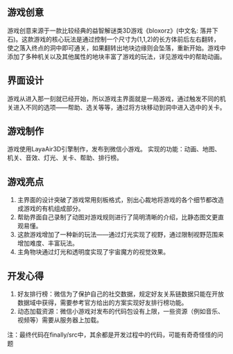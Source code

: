 ## 游戏创意
游戏创意来源于一款比较经典的益智解谜类3D游戏《bloxorz》(中文名: 落井下石)。这款游戏的核心玩法是通过控制一个尺寸为(1,1,2)的长方体前后左右翻转，使之落入终点的洞中即可通关，如果翻转出地块边缘则会坠落，重新开始。游戏中添加了多种机关以及其他属性的地块丰富了游戏的玩法，详见游戏中的帮助动画。

## 界面设计
游戏从进入那一刻就已经开始，所以游戏主界面就是一局游戏，通过触发不同的机关进入不同的选项——帮助、选关等等，通过将方块移动到洞中进入选中的关卡。

## 游戏制作
游戏使用LayaAir3D引擎制作，发布到微信小游戏。
实现的功能：动画、地图、机关、音效、灯光、关卡、帮助、排行榜。

## 游戏亮点
1. 主界面的设计突破了游戏常用刻板格式，别出心裁地将游戏的各个细节都改造成游戏的有机组成部分。
2. 帮助界面自己录制了动图对游戏规则进行了简明清晰的介绍，比静态图文更直观易懂。
3. 这款游戏增加了一种新的玩法——通过灯光实现了视野，通过限制视野范围来增加难度、丰富玩法。
4. 主角物块通过灯光和透明度实现了宇宙魔方的视觉效果。

## 开发心得
1. 好友排行榜：微信为了保护自己的社交数据，规定好友关系链数据只能在开放数据域中获得，需要参考官方给出的方案实现好友排行榜功能。
2. 动态加载资源：微信小游戏对发布的代码包设有上限，一些资源（例如音乐、视频等）需要从服务器上加载。

注：最终代码在finally/src中，其余都是开发过程中的代码，可能有奇奇怪怪的问题

